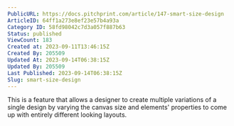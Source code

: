 ```yaml
---
PublicURL: https://docs.pitchprint.com/article/147-smart-size-design
ArticleID: 64ff1a273e8ef23e57b4a93a
Category ID: 58fd98042c7d3a057f887b63
Status: published
ViewCount: 183
Created at: 2023-09-11T13:46:15Z
Created By: 205509
Updated At: 2023-09-14T06:38:15Z
Updated By: 205509
Last Published: 2023-09-14T06:38:15Z
Slug: smart-size-design
---
```

This is a feature that allows a designer to create multiple variations of a single design by varying the canvas size and elements' properties to come up with entirely different looking layouts.